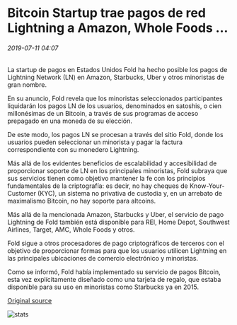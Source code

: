# Bitcoin Startup trae pagos de red Lightning a Amazon, Whole Foods ...

###### 2019-07-11 04:07

La startup de pagos en Estados Unidos Fold ha hecho posible los pagos de Lightning Network (LN) en Amazon, Starbucks, Uber y otros minoristas de gran nombre.

En su anuncio, Fold revela que los minoristas seleccionados participantes liquidarán los pagos LN de los usuarios, denominados en satoshis, o cien millonésimas de un Bitcoin, a través de sus programas de acceso prepagado en una moneda de su elección.

De este modo, los pagos LN se procesan a través del sitio Fold, donde los usuarios pueden seleccionar un minorista y pagar la factura correspondiente con su monedero Lightning.

Más allá de los evidentes beneficios de escalabilidad y accesibilidad de proporcionar soporte de LN en los principales minoristas, Fold subraya que sus servicios tienen como objetivo mantener la fe con los principios fundamentales de la criptografía: es decir, no hay cheques de Know-Your-Customer (KYC), un sistema no privativa de custodia y, en un arrebato de maximalismo Bitcoin, no hay soporte para altcoins.

Más allá de la mencionada Amazon, Starbucks y Uber, el servicio de pago Lightning de Fold también está disponible para REI, Home Depot, Southwest Airlines, Target, AMC, Whole Foods y otros.

Fold sigue a otros procesadores de pago criptográficos de terceros con el objetivo de proporcionar formas para que los usuarios utilicen Lightning en las principales ubicaciones de comercio electrónico y minoristas.

Como se informó, Fold había implementado su servicio de pagos Bitcoin, esta vez explícitamente diseñado como una tarjeta de regalo, que estaba disponible para su uso en minoristas como Starbucks ya en 2015.

[Original source](https://cointelegraph.com/news/bitcoin-startup-brings-lightning-network-payments-to-amazon-whole-foods)

![stats](https://c.statcounter.com/11760860/0/a89fa40b/1/ "stats")